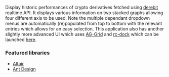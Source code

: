 Display historic performances of crypto derivatives fetched using [derebit](https://www.deribit.com) realtime API. It displays various information on two stacked graphs allowing four different axis to be used. Note the multiple dependant dropdown menus are automatically (re)populated from top to bottom with the relevant entries which allows for an easy selection. This application also has another slightly more advanced UI which uses [AG-Grid](internal:website.reflect.libraries/ag-grid.md) and [rc-dock](internal:website.reflect.libraries/rc-dock.md) which can be launched [here](demos.crypto_backtester.dashboard).

### Featured libraries
- [Altair](internal:website.reflect.libraries/altair.md)
- [Ant Design](internal:website.reflect.libraries/antd.md)

